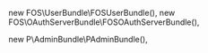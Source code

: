 new FOS\UserBundle\FOSUserBundle(),
new FOS\OAuthServerBundle\FOSOAuthServerBundle(),

new P\AdminBundle\PAdminBundle(),


